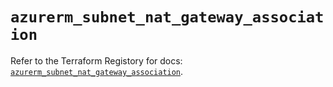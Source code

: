 # `azurerm_subnet_nat_gateway_association`

Refer to the Terraform Registory for docs: [`azurerm_subnet_nat_gateway_association`](https://www.terraform.io/docs/providers/azurerm/r/subnet_nat_gateway_association).
